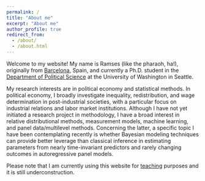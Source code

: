 ```yaml
---
permalink: /
title: "About me"
excerpt: "About me"
author_profile: true
redirect_from: 
  - /about/
  - /about.html
---
```




Welcome to my website! My name is Ramses (like the pharaoh, ha!), originally from [Barcelona](https://en.wikipedia.org/wiki/Barcelona), Spain, and currently a Ph.D. student in the [Department of Political Science](https://www.polisci.washington.edu/) at the University of Washington in Seattle. 

My research interests are in political economy and statistical methods. In political economy, I broadly investigate inequality, redistribution, and wage determination in post-industrial societies, with a particular focus on industrial relations and labor market institutions. Although I have not yet initiated a research project in methodology, I have a broad interest in relative distributional methods, measurement models, machine learning, and panel data/multilevel methods. Concerning the latter, a specific topic I have been contemplating recently is whether Bayesian modeling techniques can provide better leverage than classical inference in estimating parameters from nearly time-invariant predictors and rarely changing outcomes in autoregressive panel models.

Please note that I am currently using this website for [teaching](https://rllob.github.io/teaching/) purposes and it is still underconstruction.
